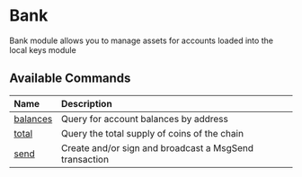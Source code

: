# Bank

Bank module allows you to manage assets for accounts loaded into the local keys module

## Available Commands

| Name | Description |
| :--- | :--- |
| [balances](bank.md#query-bank-balances) | Query for account balances by address |
| [total](bank.md#terpd-query-bank-total) | Query the total supply of coins of the chain |
| [send](bank.md#terpd-tx-bank-send) | Create and/or sign and broadcast a MsgSend transaction |